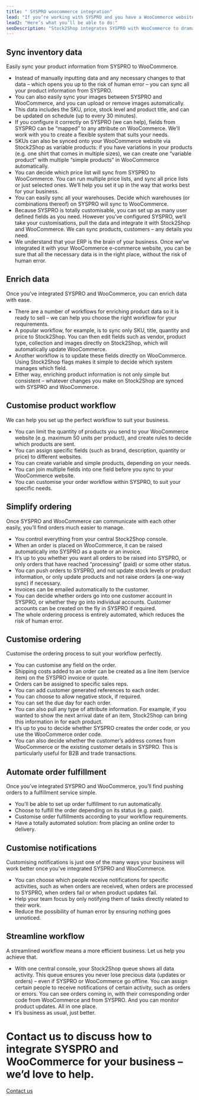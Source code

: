```yaml
---
title: " SYSPRO woocommerce integration"
lead: "If you’re working with SYSPRO and you have a WooCommerce website, it’s really important that they can communicate with each other. That’s how Stock2Shop can help. We improve your workflow and efficiency by integrating with SYSPRO and WooCommerce. You won’t believe how much a SYSPRO WooCommerce integration simplifies your business."
lead2: "Here’s what you’ll be able to do:"
seoDescription: "Stock2Shop integrates SYSPRO with WooCommerce to dramatically improve your workflow. Sync inventory data, automate orders, streamline workflow and more. Find out how we can tailor a SYSPRO WooCommerce integration to suit your business."
---
```


Sync inventory data
-------------------

Easily sync your product information from SYSPRO to WooCommerce.

*   Instead of manually inputting data and any necessary changes to that data – which opens you up to the risk of human error – you can sync all your product information from SYSPRO.
*   You can also easily sync your images between SYSPRO and WooCommerce, and you can upload or remove images automatically.
*   This data includes the SKU, price, stock level and product title, and can be updated on schedule (up to every 30 minutes).
*   If you configure it correctly on SYSPRO (we can help), fields from SYSPRO can be “mapped” to any attribute on WooCommerce. We’ll work with you to create a flexible system that suits your needs.
*   SKUs can also be synced onto your WooCommerce website via Stock2Shop as variable products: if you have variations in your products (e.g. one shirt that comes in multiple sizes), we can create one “variable product” with multiple “simple products” in WooCommerce automatically.
*   You can decide which price list will sync from SYSPRO to WooCommerce. You can run multiple price lists, and sync all price lists or just selected ones. We’ll help you set it up in the way that works best for your business.
*   You can easily sync all your warehouses. Decide which warehouses (or combinations thereof) on SYSPRO will sync to WooCommerce.
*   Because SYSPRO is totally customisable, you can set up as many user defined fields as you need. However you’ve configured SYSPRO, we’ll take your customisations, pull the data and integrate it with Stock2Shop and WooCommerce. We can sync products, customers – any details you need.
*   We understand that your ERP is the brain of your business. Once we’ve integrated it with your WooCommerce e-commerce website, you can be sure that all the necessary data is in the right place, without the risk of human error.

Enrich data
-----------

Once you’ve integrated SYSPRO and WooCommerce, you can enrich data with ease.

*   There are a number of workflows for enriching product data so it is ready to sell – we can help you choose the right workflow for your requirements.
*   A popular workflow, for example, is to sync only SKU, title, quantity and price to Stock2Shop. You can then edit fields such as vendor, product type, collection and images directly on Stock2Shop, which will automatically update WooCommerce.
*   Another workflow is to update these fields directly on WooCommerce. Using Stock2Shop flags makes it simple to decide which system manages which field.
*   Either way, enriching product information is not only simple but consistent – whatever changes you make on Stock2Shop are synced with SYSPRO and WooCommerce.

Customise product workflow
--------------------------

We can help you set up the perfect workflow to suit your business.

*   You can limit the quantity of products you send to your WooCommerce website (e.g. maximum 50 units per product), and create rules to decide which products are sent.
*   You can assign specific fields (such as brand, description, quantity or price) to different websites.
*   You can create variable and simple products, depending on your needs.
*   You can join multiple fields into one field before you sync to your WooCommerce website.
*   You can customise your order workflow within SYSPRO, to suit your specific needs.

Simplify ordering
-----------------

Once SYSPRO and WooCommerce can communicate with each other easily, you’ll find orders much easier to manage.

*   You control everything from your central Stock2Shop console.
*   When an order is placed on WooCommerce, it can be raised automatically into SYSPRO as a quote or an invoice.
*   It’s up to you whether you want all orders to be raised into SYSPRO, or only orders that have reached “processing” (paid) or some other status.
*   You can push orders to SYSPRO, and not update stock levels or product information, or only update products and not raise orders (a one-way sync) if necessary.
*   Invoices can be emailed automatically to the customer.
*   You can decide whether orders go into one customer account in SYSPRO, or whether they go into individual accounts. Customer accounts can be created on the fly in SYSPRO if required.
*   The whole ordering process is entirely automated, which reduces the risk of human error.

Customise ordering
------------------

Customise the ordering process to suit your workflow perfectly.

*   You can customise any field on the order.
*   Shipping costs added to an order can be created as a line item (service item) on the SYSPRO invoice or quote.
*   Orders can be assigned to specific sales reps.
*   You can add customer generated references to each order.
*   You can choose to allow negative stock, if required.
*   You can set the due day for each order.
*   You can also pull any type of attribute information. For example, if you wanted to show the next arrival date of an item, Stock2Shop can bring this information in for each product.
*   It’s up to you to decide whether SYSPRO creates the order code, or you use the WooCommerce order code.
*   You can also decide whether the customer’s address comes from WooCommerce or the existing customer details in SYSPRO. This is particularly useful for B2B and trade transactions.

Automate order fulfillment
--------------------------

Once you’ve integrated SYSPRO and WooCommerce, you’ll find pushing orders to a fulfillment service simple.

*   You’ll be able to set up order fulfillment to run automatically.
*   Choose to fulfill the order depending on its status (e.g. paid).
*   Customise order fulfillments according to your workflow requirements.
*   Have a totally automated solution: from placing an online order to delivery.

Customise notifications
-----------------------

Customising notifications is just one of the many ways your business will work better once you’ve integrated SYSPRO and WooCommerce.

*   You can choose which people receive notifications for specific activities, such as when orders are received, when orders are processed to SYSPRO, when orders fail or when product updates fail.
*   Help your team focus by only notifying them of tasks directly related to their work.
*   Reduce the possibility of human error by ensuring nothing goes unnoticed.

Streamline workflow
-------------------

A streamlined workflow means a more efficient business. Let us help you achieve that.

*   With one central console, your Stock2Shop queue shows all data activity. This queue ensures you never lose precious data (updates or orders) – even if SYSPRO or WooCommerce go offline. You can assign certain people to receive notifications of certain activity, such as orders or errors. You can see orders coming in, with their corresponding order code from WooCommerce and from SYSPRO. And you can monitor product updates. All in one place.
*   It’s business as usual, just better.

Contact us to discuss how to integrate SYSPRO and WooCommerce for your business – we’d love to help.
====================================================================================================

[Contact us](/contact-us "Contact Stock2Shop")
